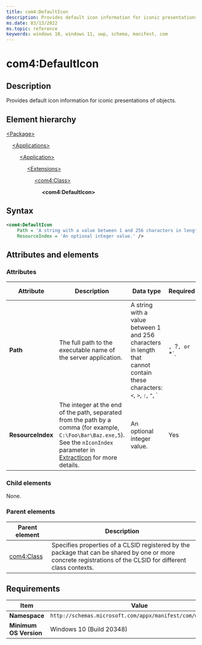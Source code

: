 ```yaml
---
title: com4:DefaultIcon
description: Provides default icon information for iconic presentations of objects. (com4:DefaultIcon)
ms.date: 03/13/2022
ms.topic: reference
keywords: windows 10, windows 11, uwp, schema, manifest, com
---
```


# com4:DefaultIcon

## Description

Provides default icon information for iconic presentations of objects.

## Element hierarchy

[\<Package\>](element-package.md)

&nbsp;&nbsp;&nbsp;&nbsp;[\<Applications\>](element-applications.md)

&nbsp;&nbsp;&nbsp;&nbsp; &nbsp;&nbsp;&nbsp;&nbsp;[\<Application\>](element-application.md)

&nbsp;&nbsp;&nbsp;&nbsp; &nbsp;&nbsp;&nbsp;&nbsp; &nbsp;&nbsp;&nbsp;&nbsp;[\<Extensions\>](element-1-extensions.md)

&nbsp;&nbsp;&nbsp;&nbsp; &nbsp;&nbsp;&nbsp;&nbsp; &nbsp;&nbsp;&nbsp;&nbsp; &nbsp;&nbsp;&nbsp;&nbsp;[\<com4:Class\>](element-com4-class.md)

&nbsp;&nbsp;&nbsp;&nbsp; &nbsp;&nbsp;&nbsp;&nbsp; &nbsp;&nbsp;&nbsp;&nbsp; &nbsp;&nbsp;&nbsp;&nbsp; &nbsp;&nbsp;&nbsp;&nbsp;**\<com4:DefaultIcon\>**

## Syntax

```xml
<com4:DefaultIcon
    Path = 'A string with a value between 1 and 256 characters in length that cannot contain these characters: <, >, :, ", |, ?, or *.'
    ResourceIndex = 'An optional integer value.' />
```

## Attributes and elements

### Attributes

| Attribute | Description | Data type | Required | Default value |
|-|-|-|-|-|
| **Path** | The full path to the executable name of the server application. | A string with a value between 1 and 256 characters in length that cannot contain these characters: `<`, `>`, `:`, `"`, `|`, `?`, or `*`. | Yes |  |
| **ResourceIndex** | The integer at the end of the path, separated from the path by a comma  (for example, `C:\Foo\Bar\Baz.exe,5`). See the `nIconIndex` parameter in [ExtractIcon](/windows/win32/api/shellapi/nf-shellapi-extracticona) for more details. | An optional integer value. | Yes |  |

### Child elements

None.

### Parent elements

| Parent element | Description |
|-|-|
| [com4:Class](element-com4-class.md) | Specifies properties of a CLSID registered by the package that can be shared by one or more concrete registrations of the CLSID for different class contexts. |

## Requirements

| Item | Value |
|--|--|
| **Namespace** | `http://schemas.microsoft.com/appx/manifest/com/windows10/4` |
| **Minimum OS Version** | Windows 10 (Build 20348) |
